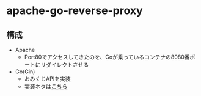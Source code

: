 # apache-go-reverse-proxy

## 構成

- Apache
  - Port80でアクセスしてきたのを、Goが乗っているコンテナの8080番ポートにリダイレクトさせる
- Go(Gin)
  - おみくじAPIを実装
  - 実装ネタは[こちら](https://docs.google.com/presentation/d/10c3HqNCouzBDqGow8Nth_883PLHMpHU_iZ_zMuhkA8o/edit#slide=id.g8ba34b2da5_0_1185)
